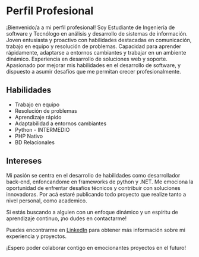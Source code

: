 # Perfil Profesional

¡Bienvenido/a a mi perfil profesional! Soy Estudiante de Ingeniería de software y Tecnólogo en análisis y desarrollo de sistemas de información. Joven entusiasta y proactivo con habilidades destacadas en comunicación, trabajo en equipo y resolución de problemas. Capacidad para aprender rápidamente, adaptarse a entornos cambiantes y trabajar en un ambiente dinámico. Experiencia en desarrollo de soluciones web y soporte. Apasionado por mejorar mis habilidades en el desarrollo de software, y dispuesto a asumir desafíos que me permitan crecer profesionalmente. 

## Habilidades

- Trabajo en equipo
- Resolución de problemas
- Aprendizaje rápido
- Adaptabilidad a entornos cambiantes
- Python - INTERMEDIO
- PHP Nativo
- BD Relacionales

## Intereses

Mi pasión se centra en el desarrollo de habilidades como desarrollador back-end, enfoncandome en frameworks de python y .NET. Me emociona la oportunidad de enfrentar desafíos técnicos y contribuir con soluciones innovadoras. Por acá estaré publicando todo proyecto que realize tanto a nivel personal, como academico.

Si estás buscando a alguien con un enfoque dinámico y un espíritu de aprendizaje continuo, ¡no dudes en contactarme!

Puedes encontrarme en [LinkedIn](https://www.linkedin.com/in/david-lopez69) para obtener más información sobre mi experiencia y proyectos.

¡Espero poder colaborar contigo en emocionantes proyectos en el futuro!
